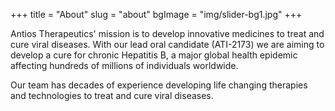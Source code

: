 +++
title = "About"
slug = "about"
bgImage = "img/slider-bg1.jpg"
+++


Antios Therapeutics' mission is to develop innovative medicines to treat and cure viral diseases. With our lead oral candidate (ATI-2173) we are aiming to develop a cure for chronic Hepatitis B, a major global health epidemic affecting hundreds of millions of individuals worldwide.

Our team has decades of experience developing life changing therapies and technologies to treat and cure viral diseases.